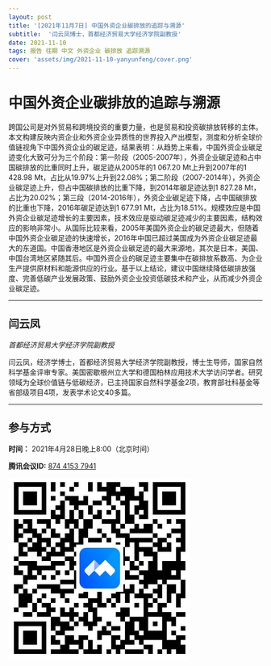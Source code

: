 ```yaml
---
layout: post
title: '[2021年11月7日] 中国外资企业碳排放的追踪与溯源'
subtitle:  '闫云凤博士，首都经济贸易大学经济学院副教授'
date: 2021-11-10
tags: 报告 往期 中文 外资企业 碳排放 追踪溯源
cover: 'assets/img/2021-11-10-yanyunfeng/cover.png'
---
```


# 中国外资企业碳排放的追踪与溯源

跨国公司是对外贸易和跨境投资的重要力量，也是贸易和投资碳排放转移的主体。本文构建反映内资企业和外资企业异质性的世界投入产出模型，测度和分析全球价值链视角下中国外资企业的碳足迹，结果表明：从趋势上来看，中国外资企业碳足迹变化大致可分为三个阶段：第一阶段（2005-2007年），外资企业碳足迹和占中国碳排放的比重同时上升，碳足迹从2005年的1 067.20 Mt上升到2007年的1 428.98 Mt，占比从19.97%上升到22.08%；第二阶段（2007-2014年），外资企业碳足迹上升，但占中国碳排放的比重下降，到2014年碳足迹达到1 827.28 Mt，占比为20.02%；第三段（2014-2016年），外资企业碳足迹下降，占中国碳排放的比重也下降，2016年碳足迹达到1 677.91 Mt，占比为18.51%。规模效应是中国外资企业碳足迹增长的主要因素，技术效应是驱动碳足迹减少的主要因素，结构效应的影响非常小。从国际比较来看，2005年美国外资企业的碳足迹最大，但随着中国外资企业碳足迹的快速增长，2016年中国已超过美国成为外资企业碳足迹最大的东道国。中国香港地区是外资企业碳足迹的最大来源地，其次是日本，美国、中国台湾地区紧随其后。中国外资企业的碳足迹主要集中在碳排放系数高、为企业生产提供原材料和能源供应的行业。基于以上结论，建议中国继续降低碳排放强度、完善低碳产业发展政策、鼓励外资企业投资低碳技术和产业，从而减少外资企业碳足迹。


----------

## 闫云凤

*首都经济贸易大学经济学院副教授*

闫云凤，经济学博士，首都经济贸易大学经济学院副教授，博士生导师，国家自然科学基金评审专家。美国密歇根州立大学和德国柏林应用技术大学访问学者。研究领域为全球价值链与低碳经济，已主持国家自然科学基金2项，教育部社科基金等省部级项目4项，发表学术论文40多篇。

-----------

##  参与方式

 **时间：** 2021年4月28日晚上8:00（北京时间）

 **腾讯会议ID:** [874 4153 7941](https://meeting.tencent.com/s/UIeb8Y3Vky8l)

 ![meeting link](/assets/img/2021-04-28-changdongfeng/link.jpeg)